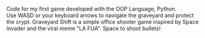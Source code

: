 Code for my first game developed with the OOP Language, Python.
\
Use WASD or your keyboard arrows to navigate the graveyard and protect the crypt. Graveyard Shift is a simple office shooter game inspired by Space Invader and the viral meme "LA FUA". 
Space to shoot bullets!
